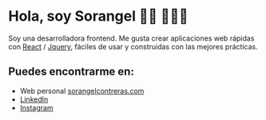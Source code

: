 # Hola, soy Sorangel 👋🏾 👩🏾‍💻

Soy una desarrolladora frontend. Me gusta crear aplicaciones web rápidas con [React](https://es.reactjs.org/) / [Jquery](https://jquery.com/), fáciles de usar y construidas con las mejores prácticas.

## Puedes encontrarme en:

- Web personal [sorangelcontreras.com](https://sorangelcontreras.com)
- [LinkedIn](https://www.linkedin.com/in/sorangel-contreras-42b0261a0/)
- [Instagram](https://www.instagram.com/soreanzola/)
<!--
**sorangel/sorangel** is a ✨ _special_ ✨ repository because its `README.md` (this file) appears on your GitHub profile.

Here are some ideas to get you started:

- 🔭 I’m currently working on ...
- 🌱 I’m currently learning ...
- 👯 I’m looking to collaborate on ...
- 🤔 I’m looking for help with ...
- 💬 Ask me about ...
- 📫 How to reach me: ...
- 😄 Pronouns: ...
- ⚡ Fun fact: ...
-->

